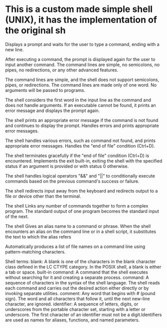# This is a custom made simple shell (UNIX), it has the implementation of the original sh

Displays a prompt and waits for the user to type a command, ending with a new line.

After executing a command, the prompt is displayed again for the user to input another command.
The command lines are simple, no semicolons, no pipes, no redirections, or any other advanced features.

The command lines are simple, and the shell does not support semicolons, pipes, or redirections.
The command lines are made only of one word. No arguments will be passed to programs.

The shell considers the first word in the input line as the command and does not handle arguments.
If an executable cannot be found, it prints an error message and displays the prompt again.

The shell prints an appropriate error message if the command is not found and continues to display the prompt.
Handles errors and prints appropriate error messages.

The shell handles various errors, such as command not found, and prints appropriate error messages.
Handles the "end of file" condition (Ctrl+D).

The shell terminates gracefully if the "end of file" condition (Ctrl+D) is encountered.
Implements the exit built-in, exiting the shell with the specified status if an argument is provided or with status 0 otherwise.

The shell handles logical operators "&&" and "||" to conditionally execute commands based on the previous command's success or failure.

The shell redirects input away from the keyboard and redirects output to a file or device other than the terminal.

The shell Links any number of commands together to form a complex program. The standard output of one program becomes the standard input of the next.

The shell Gives an alias name to a command or phrase. When the shell encounters an alias on the command line or in a shell script,
it substitutes the text to which the alias refers

Automatically produces a list of file names on a command line using pattern-matching characters.

Shell terms:
blank:  A blank is one of the characters in the blank character class defined in the LC CTYPE category. In the POSIX shell, a blank is either a tab or space.
built-in command:       A command that the shell executes without searching for it and creating a separate process.
command:         A sequence of characters in the syntax of the shell language. The shell reads each command and carries out the desired action
                either directly or by invoking separate utilities.
comment:        Any word that begins with # (pound sign). The word and all characters that follow it, until the next new-line character, are ignored.
identifier:     A sequence of letters, digits, or underscores from the portable character set, starting with a letter or underscore.
                The first character of an identifier must not be a digit.Identifiers are used as names for aliases, functions, and named parameters.
